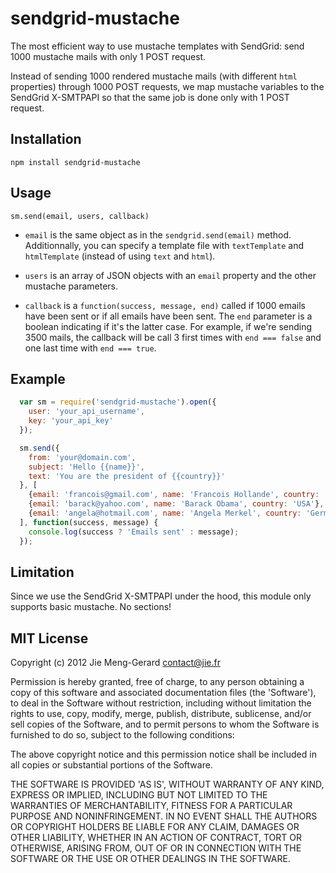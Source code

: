 # sendgrid-mustache

The most efficient way to use mustache templates with SendGrid: send 1000 mustache mails with only 1 POST request.  
   
Instead of sending 1000 rendered mustache mails (with different `html` properties) through 1000 POST requests,
we map mustache variables to the SendGrid X-SMTPAPI so that the same job is done only with 1 POST request.

## Installation

    npm install sendgrid-mustache

## Usage

    sm.send(email, users, callback)

* `email` is the same object as in the `sendgrid.send(email)` method.
Additionnally, you can specify a template file with `textTemplate` and `htmlTemplate` (instead of using `text` and `html`).
  
* `users` is an array of JSON objects with an `email` property and the other mustache parameters.
  
* `callback` is a `function(success, message, end)` called if 1000 emails have been sent or if all emails have been sent.
The `end` parameter is a boolean indicating if it's the latter case.
For example, if we're sending 3500 mails, the callback will be call 3 first times with `end === false` and one last time with `end === true`.

## Example

``` js
  var sm = require('sendgrid-mustache').open({
    user: 'your_api_username',
    key: 'your_api_key'
  });

  sm.send({  
    from: 'your@domain.com',
    subject: 'Hello {{name}}',
    text: 'You are the president of {{country}}'
  }, [
    {email: 'francois@gmail.com', name: 'Francois Hollande', country: 'France'},
    {email: 'barack@yahoo.com', name: 'Barack Obama', country: 'USA'},  
    {email: 'angela@hotmail.com', name: 'Angela Merkel', country: 'Germany'}
  ], function(success, message) {
    console.log(success ? 'Emails sent' : message);
  });
```

## Limitation

Since we use the SendGrid X-SMTPAPI under the hood, this module only supports basic mustache. No sections!


## MIT License 

Copyright (c) 2012 Jie Meng-Gerard <contact@jie.fr>

Permission is hereby granted, free of charge, to any person obtaining
a copy of this software and associated documentation files (the
'Software'), to deal in the Software without restriction, including
without limitation the rights to use, copy, modify, merge, publish,
distribute, sublicense, and/or sell copies of the Software, and to
permit persons to whom the Software is furnished to do so, subject to
the following conditions:

The above copyright notice and this permission notice shall be
included in all copies or substantial portions of the Software.

THE SOFTWARE IS PROVIDED 'AS IS', WITHOUT WARRANTY OF ANY KIND,
EXPRESS OR IMPLIED, INCLUDING BUT NOT LIMITED TO THE WARRANTIES OF
MERCHANTABILITY, FITNESS FOR A PARTICULAR PURPOSE AND NONINFRINGEMENT.
IN NO EVENT SHALL THE AUTHORS OR COPYRIGHT HOLDERS BE LIABLE FOR ANY
CLAIM, DAMAGES OR OTHER LIABILITY, WHETHER IN AN ACTION OF CONTRACT,
TORT OR OTHERWISE, ARISING FROM, OUT OF OR IN CONNECTION WITH THE
SOFTWARE OR THE USE OR OTHER DEALINGS IN THE SOFTWARE.